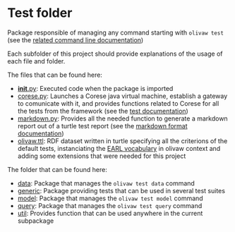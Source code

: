 # Test folder

Package responsible of managing any command starting with `olivaw test` (see the [related command line documentation](../docs/commands.md#olivaw-test))

Each subfolder of this project should provide explanations of the usage of each file and folder.

The files that can be found here:

* [__init__.py](./__init__.py): Executed code when the package is imported
* [corese.py](./corese.py): Launches a Corese java virtual machine, establish a gateway to comunicate with it, and provides functions related to Corese for all the tests from the framework (see the [test documentation](../../docs/tests.md))
* [markdown.py](./markdown.py): Provides all the needed function to generate a markdown report out of a turtle test report (see the [markdown format documentation](../../docs/tests.md#12-markdown-format))
* [olivaw.ttl](./olivaw.ttl): RDF dataset written in turtle specifying all the criterions of the default tests, instanciating the [EARL vocabulary](https://www.w3.org/TR/EARL10-Schema/) in olivaw context and adding some extensions that were needed for this project

The folder that can be found here:

* [data](./data/): Package that manages the `olivaw test data` command
* [generic](./generic/): Package providing tests that can be used in several test suites
* [model](./model/): Package that manages the `olivaw test model` command
* [query](./query/): Package that manages the `olivaw test query` command
* [util](./util/): Provides function that can be used anywhere in the current subpackage